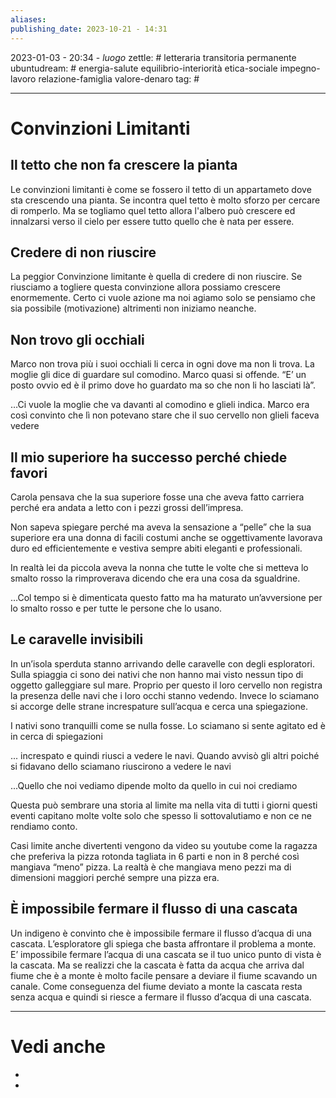 ```yaml
---
aliases: 
publishing_date: 2023-10-21 - 14:31
---
```

2023-01-03 - 20:34 - *luogo*
zettle: # letteraria transitoria permanente
ubuntudream: # energia-salute equilibrio-interiorità etica-sociale impegno-lavoro relazione-famiglia valore-denaro 
tag: #

---
# Convinzioni Limitanti

## Il tetto che non fa crescere la pianta
Le convinzioni limitanti è come se fossero il tetto di un appartameto dove sta crescendo una pianta. Se incontra quel tetto è molto sforzo per cercare di romperlo. Ma se togliamo quel tetto allora l'albero può crescere ed innalzarsi verso il cielo per essere tutto quello che è nata per essere.

## Credere di non riuscire
La peggior Convinzione limitante è quella di credere di non riuscire.
Se riusciamo a togliere questa convinzione allora possiamo crescere enormemente. Certo ci vuole azione ma noi agiamo solo se pensiamo che sia possibile (motivazione) altrimenti non iniziamo neanche.

## Non trovo gli occhiali
Marco non trova più i suoi occhiali li cerca in ogni dove ma non li trova. La moglie gli dice di guardare sul comodino.
Marco quasi si offende. “E’ un posto ovvio ed è il primo dove ho guardato ma so che non li ho lasciati là”.

…Ci vuole la moglie che va davanti al comodino e glieli indica.
Marco era così convinto che lì non potevano stare che il suo cervello non glieli faceva vedere

## Il mio superiore ha successo perché chiede favori
Carola pensava che la sua superiore fosse una che aveva fatto carriera perché era andata a letto con i pezzi grossi dell’impresa.

Non sapeva spiegare perché ma aveva la sensazione a “pelle” che la sua superiore era una donna di facili costumi anche se oggettivamente lavorava duro ed efficientemente e vestiva sempre abiti eleganti e professionali.

In realtà lei da piccola aveva la nonna che tutte le volte che si metteva lo smalto rosso la rimproverava dicendo che era una cosa da sgualdrine.

…Col tempo si è dimenticata questo fatto ma ha maturato un’avversione per lo smalto rosso e per tutte le persone che lo usano.

## Le caravelle invisibili
In un’isola sperduta stanno arrivando delle caravelle con degli esploratori. Sulla spiaggia ci sono dei nativi che non hanno mai visto nessun tipo di oggetto galleggiare sul mare. Proprio per questo il loro cervello non registra la presenza delle navi che i loro occhi stanno vedendo. Invece lo sciamano si accorge delle strane increspature sull’acqua e cerca una spiegazione.

I nativi sono tranquilli come se nulla fosse. Lo sciamano si sente agitato ed è in cerca di spiegazioni

... increspato e quindi riusci a vedere le navi. Quando avvisò gli altri poiché si fidavano dello sciamano riuscirono a vedere le navi

...Quello che noi vediamo dipende molto da quello in cui noi crediamo

Questa può sembrare una storia al limite ma nella vita di tutti i giorni questi eventi capitano molte volte solo che spesso li sottovalutiamo e non ce ne rendiamo conto.

Casi limite anche divertenti vengono da video su youtube come la ragazza che preferiva la pizza rotonda tagliata in 6 parti e non in 8 perché così mangiava “meno” pizza. La realtà è che mangiava meno pezzi ma di dimensioni maggiori perché sempre una pizza era.

## È impossibile fermare il flusso di una cascata
Un indigeno è convinto che è impossibile fermare il flusso d’acqua di una cascata.
L’esploratore gli spiega che basta affrontare il problema a monte. E’ impossibile fermare l’acqua di una cascata se il tuo unico punto di vista è la cascata. Ma se realizzi che la cascata è fatta da acqua che arriva dal fiume che è a monte è molto facile pensare a deviare il fiume scavando un canale. Come conseguenza del fiume deviato a monte la cascata resta senza acqua e quindi si riesce a fermare il flusso d’acqua di una cascata.



---
# Vedi anche
- 
- 
